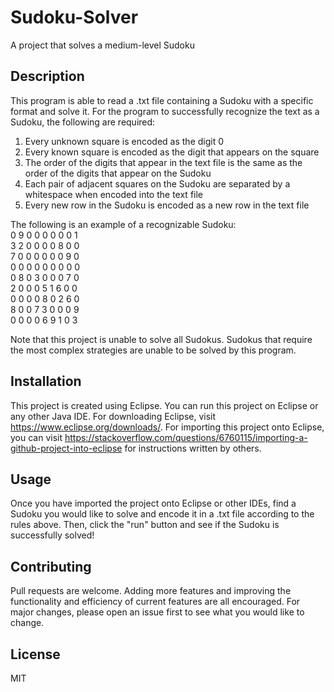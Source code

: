# Sudoku-Solver

A project that solves a medium-level Sudoku

## Description

This program is able to read a .txt file containing a Sudoku with a specific format and solve it. For the program to successfully recognize the text as a Sudoku, the following are required:  
1. Every unknown square is encoded as the digit 0
2. Every known square is encoded as the digit that appears on the square
3. The order of the digits that appear in the text file is the same as the order of the digits that appear on the Sudoku
3. Each pair of adjacent squares on the Sudoku are separated by a whitespace when encoded into the text file
4. Every new row in the Sudoku is encoded as a new row in the text file

The following is an example of a recognizable Sudoku:  
0 9 0 0 0 0 0 0 1  
3 2 0 0 0 0 8 0 0  
7 0 0 0 0 0 0 9 0  
0 0 0 0 0 0 0 0 0  
0 8 0 3 0 0 0 7 0  
2 0 0 0 5 1 6 0 0  
0 0 0 0 8 0 2 6 0  
8 0 0 7 3 0 0 0 9  
0 0 0 0 6 9 1 0 3  

Note that this project is unable to solve all Sudokus. Sudokus that require the most complex strategies are unable to be solved by this program.

## Installation

This project is created using Eclipse. You can run this project on Eclipse or any other Java IDE. For downloading Eclipse, visit https://www.eclipse.org/downloads/. For importing this project onto Eclipse, you can visit https://stackoverflow.com/questions/6760115/importing-a-github-project-into-eclipse for instructions written by others. 

## Usage

Once you have imported the project onto Eclipse or other IDEs, find a Sudoku you would like to solve and encode it in a .txt file according to the rules above. Then, click the "run" button and see if the Sudoku is successfully solved!

## Contributing

Pull requests are welcome. Adding more features and improving the functionality and efficiency of current features are all encouraged. For major changes, please open an issue first to see what you would like to change.

## License

MIT
